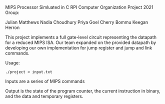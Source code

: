 
MIPS Processor Simluated in C
RPI Computer Organization Project 2021
Group:

Julian Matthews
Nadia Choudhury
Priya Goel
Cherry Bommu
Keegan Herron

This project implements a full gate-level circuit representing the datapath for a reduced
MIPS ISA. Our team expanded on the provided datapath by developing our own implementation
for jump register and jump and link commands.


Usage: 

    ./project < input.txt

Inputs are a series of MIPS commands

Output is the state of the program counter, the current instruction in binary, and the data and temporary registers.

